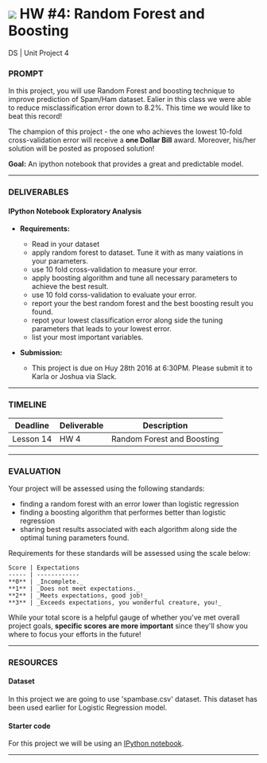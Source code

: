 # ![](https://ga-dash.s3.amazonaws.com/production/assets/logo-9f88ae6c9c3871690e33280fcf557f33.png) HW #4: Random Forest and Boosting
DS | Unit Project 4

### PROMPT

In this project, you will use Random Forest and boosting technique to improve prediction of Spam/Ham dataset. Ealier in this class we were able to reduce misclassification error down to 8.2%. This time we would like to beat this record! 

The champion of this project - the one who achieves the lowest 10-fold cross-validation error will receive a **one Dollar Bill** award. Moreover, his/her solution will be posted as proposed solution!

**Goal:** An ipython notebook that provides a great and predictable model. 

---

### DELIVERABLES

#### IPython Notebook Exploratory Analysis

- **Requirements:**
  - Read in your dataset
  - apply random forest to dataset. Tune it with as many vaiations in your parameters.
  - use 10 fold cross-validation to measure your error. 
  - apply boosting algorithm and tune all necessary parameters to achieve the best result. 
  - use 10 fold corss-validation to evaluate your error.
  - report your the best random forest and the best boosting result you found.
  - repot your lowest classification error along side the tuning parameters that leads to your lowest error.  
  - list your most important variables. 


- **Submission:**
    - This project is due on Huy 28th 2016 at 6:30PM. Please submit it to Karla or Joshua via Slack.

---

### TIMELINE

| Deadline | Deliverable| Description |
|:-:|---|---|
| Lesson 14 | HW 4  | Random Forest and Boosting  |

---

### EVALUATION

Your project will be assessed using the following standards:

- finding a random forest with an error lower than logistic regression
- finding a boosting algorithm that performes better than logistic regression
- sharing best results associated with each algorithm along side the optimal tuning parameters found. 



Requirements for these standards will be assessed using the scale below:

    Score | Expectations
    ----- | ------------
    **0** | _Incomplete._
    **1** | _Does not meet expectations._
    **2** | _Meets expectations, good job!_
    **3** | _Exceeds expectations, you wonderful creature, you!_

While your total score is a helpful gauge of whether you've met overall project goals, __specific scores are more important__ since they'll show you where to focus your efforts in the future!

---

### RESOURCES

#### Dataset  
In this project we are going to use 'spambase.csv' dataset. This dataset has been used earlier for Logistic Regression model. 

#### Starter code
For this project we will be using an [IPython notebook](https://github.com/ga-students/DS-SF-24/blob/master/Code/Lecture12-Practice-Code.ipynb). 




---

